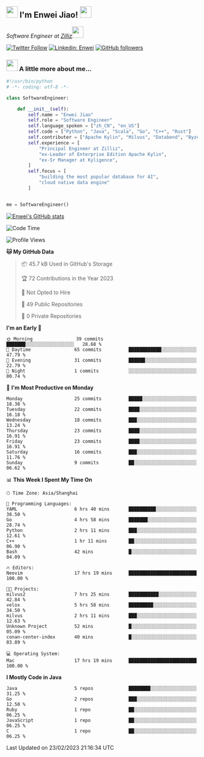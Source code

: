 <h2><img src="https://emojis.slackmojis.com/emojis/images/1531849430/4246/blob-sunglasses.gif?1531849430" width="30"/> I'm  Enwei Jiao! <img src="https://media.giphy.com/media/juBt25nT1KGys/giphy.gif" width=30> </h2>
<!-- <img align='right' src="https://media.giphy.com/media/M9gbBd9nbDrOTu1Mqx/giphy.gif" width="230"> -->
<p><em>Software Engineer at <a href="https://zilliz.com/">Zilliz</a><img src="https://media.giphy.com/media/WUlplcMpOCEmTGBtBW/giphy.gif" width="30"></em></p>

[![Twitter Follow](https://img.shields.io/twitter/follow/misteranmol?label=Follow)](https://twitter.com/intent/follow?screen_name=EnweiJiao)
[![Linkedin: Enwei](https://img.shields.io/badge/-enwei-blue?style=&logo=Linkedin&logoColor=white&link=https://www.linkedin.com/in/enwei-jiao-41192a97)](https://www.linkedin.com/in/enwei-jiao-41192a97/)
[![GitHub followers](https://img.shields.io/github/followers/jiaoew1991?label=Follow&style=social)](https://github.com/jiaoew1991)


### <img src="https://media.giphy.com/media/VgCDAzcKvsR6OM0uWg/giphy.gif" width="30"> A little more about me...  

```python
#!/usr/bin/python
# -*- coding: utf-8 -*-

class SoftwareEngineer:

    def __init__(self):
        self.name = "Enwei Jiao"
        self.role = "Software Engineer"
        self.language_spoken = ["zh_CN", "en_US"]
        self.code = ["Python", "Java", "Scala", "Go", "C++", "Rust"]
        self.contributer = ["Apache Kylin", "Milvus", "Databend", "Byzer-Lang"]
        self.experience = [
            "Principal Engineer at Zilliz",
            "ex-Leader of Enterprise Edition Apache Kylin",
            "ex-Sr Manager at Kyligence",
        ]
        self.focus = [
            "building the most popular database for AI",
            "cloud native data engine"
        ]


me = SoftwareEngineer()
```

[![Enwei's GitHub stats](https://github-readme-stats.vercel.app/api?username=jiaoew1991&count_private=true&show_icons=true)](https://github.com/jiaoew1991/jiaoew1991)

<!-- [![Top Langs](https://github-readme-stats.vercel.app/api/top-langs/?username=jiaoew1991&layout=compact)](https://github.com/jiaoew1991/jiaoew1991) -->

<!--START_SECTION:waka-->
![Code Time](http://img.shields.io/badge/Code%20Time-532%20hrs%206%20mins-blue)

![Profile Views](http://img.shields.io/badge/Profile%20Views-9-blue)

**🐱 My GitHub Data** 

> 📦 45.7 kB Used in GitHub's Storage 
 > 
> 🏆 72 Contributions in the Year 2023
 > 
> 🚫 Not Opted to Hire
 > 
> 📜 49 Public Repositories 
 > 
> 🔑 0 Private Repositories 
 > 
**I'm an Early 🐤** 

```text
🌞 Morning                39 commits          ███████░░░░░░░░░░░░░░░░░░   28.68 % 
🌆 Daytime                65 commits          ████████████░░░░░░░░░░░░░   47.79 % 
🌃 Evening                31 commits          ██████░░░░░░░░░░░░░░░░░░░   22.79 % 
🌙 Night                  1 commits           ░░░░░░░░░░░░░░░░░░░░░░░░░   00.74 % 
```
📅 **I'm Most Productive on Monday** 

```text
Monday                   25 commits          █████░░░░░░░░░░░░░░░░░░░░   18.38 % 
Tuesday                  22 commits          ████░░░░░░░░░░░░░░░░░░░░░   16.18 % 
Wednesday                18 commits          ███░░░░░░░░░░░░░░░░░░░░░░   13.24 % 
Thursday                 23 commits          ████░░░░░░░░░░░░░░░░░░░░░   16.91 % 
Friday                   23 commits          ████░░░░░░░░░░░░░░░░░░░░░   16.91 % 
Saturday                 16 commits          ███░░░░░░░░░░░░░░░░░░░░░░   11.76 % 
Sunday                   9 commits           ██░░░░░░░░░░░░░░░░░░░░░░░   06.62 % 
```


📊 **This Week I Spent My Time On** 

```text
🕑︎ Time Zone: Asia/Shanghai

💬 Programming Languages: 
YAML                     6 hrs 40 mins       ██████████░░░░░░░░░░░░░░░   38.50 % 
Go                       4 hrs 58 mins       ███████░░░░░░░░░░░░░░░░░░   28.74 % 
Python                   2 hrs 11 mins       ███░░░░░░░░░░░░░░░░░░░░░░   12.61 % 
C++                      1 hr 11 mins        ██░░░░░░░░░░░░░░░░░░░░░░░   06.90 % 
Bash                     42 mins             █░░░░░░░░░░░░░░░░░░░░░░░░   04.09 % 

🔥 Editors: 
Neovim                   17 hrs 19 mins      █████████████████████████   100.00 % 

🐱‍💻 Projects: 
milvus2                  7 hrs 25 mins       ███████████░░░░░░░░░░░░░░   42.84 % 
velox                    5 hrs 58 mins       █████████░░░░░░░░░░░░░░░░   34.50 % 
milvus                   2 hrs 11 mins       ███░░░░░░░░░░░░░░░░░░░░░░   12.63 % 
Unknown Project          52 mins             █░░░░░░░░░░░░░░░░░░░░░░░░   05.09 % 
conan-center-index       40 mins             █░░░░░░░░░░░░░░░░░░░░░░░░   03.89 % 

💻 Operating System: 
Mac                      17 hrs 19 mins      █████████████████████████   100.00 % 
```

**I Mostly Code in Java** 

```text
Java                     5 repos             ████████░░░░░░░░░░░░░░░░░   31.25 % 
Go                       2 repos             ███░░░░░░░░░░░░░░░░░░░░░░   12.50 % 
Ruby                     1 repo              ██░░░░░░░░░░░░░░░░░░░░░░░   06.25 % 
JavaScript               1 repo              ██░░░░░░░░░░░░░░░░░░░░░░░   06.25 % 
C                        1 repo              ██░░░░░░░░░░░░░░░░░░░░░░░   06.25 % 
```




 Last Updated on 23/02/2023 21:16:34 UTC
<!--END_SECTION:waka-->
